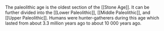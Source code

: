 The paleolithic age is the oldest section of the [[Stone Age]]. It can be further divided into the [[Lower Paleolithic]], [[Middle Paleolithic]], and [[Upper Paleolithic]]. Humans were hunter-gatherers during this age which lasted from about 3.3 million years ago to about 10 000 years ago.